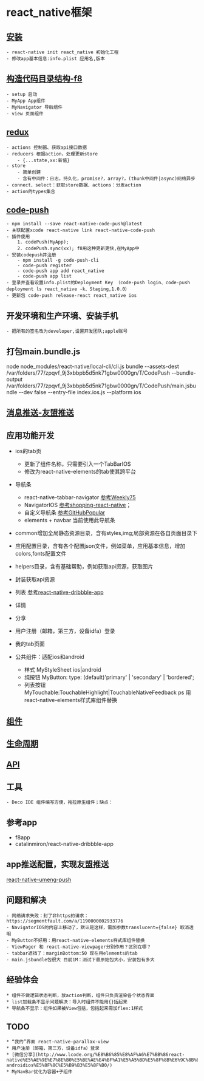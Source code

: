 # react_native框架

## [安装]()
    - react-native init react_native 初始化工程
    - 修改app基本信息:info.plist 应用名,版本

## [构造代码目录结构-f8](https://github.com/fbsamples/f8app)
    - setup 启动
    - MyApp App组件
    - MyNavigator 导航组件
    - view 页面组件

## [redux](http://cn.redux.js.org/docs/react-redux/quick-start.html)
    - actions 控制器、获取api接口数据
    - reducers 根据action，处理更新store
        - {...state,xx:新值}
    - store
        - 简单创建
        - 含有中间件：日志，持久化，promise?，array?，(thunk中间件|async)网络异步
    - connect、select：获取store数据、actions：分发action
    - action的types集合

## [code-push](https://github.com/Microsoft/react-native-code-push#ios-setup)
    - npm install --save react-native-code-push@latest
    - 关联配置xcode react-native link react-native-code-push
    - 插件使用 
        1. codePush(MyApp);
        2. codePush.sync(xx); f8用这种更新更快,在MyApp中
    - 安装codepush并注册
        - npm install -g code-push-cli
        - code-push register
        - code-push app add react_native
        - code-push app list 
    - 登录并查看设置info.plist的Deployment Key （code-push login、code-push deployment ls react_native -k、Staging,1.0.0）
    - 更新包 code-push release-react react_native ios

## 开发环境和生产环境、安装手机
    - 把所有的签名改为developer,设置开发团队;apple账号

## 打包main.bundle.js
node node_modules/react-native/local-cli/cli.js bundle --assets-dest /var/folders/77/zpqvf_9j3xbbpb5d5nk71gbw0000gn/T/CodePush --bundle-output /var/folders/77/zpqvf_9j3xbbpb5d5nk71gbw0000gn/T/CodePush/main.jsbundle --dev false --entry-file index.ios.js --platform ios

## [消息推送-友盟推送](/doc/友盟推送.md)

## 应用功能开发

* ios的tab页
    - 更新了组件名称，只需要引入一个TabBarIOS
    - 修改为react-native-elements的tab使其跨平台

* 导航条
    - react-native-tabbar-navigator [参考Weekly75](https://github.com/fakefish/Weekly75/blob/master/app/common/WeeklyApp.js)
    - NavigatorIOS [参考shopping-react-native](https://github.com/bigsui/shopping-react-native)；
    - 自定义导航条 [参考GitHubPopular](https://github.com/crazycodeboy/GitHubPopular/tree/master/js/page)
    - elements + navbar 当前使用此导航条

* common增加全局静态资源目录，含有styles,img;局部资源在各自页面目录下
* 应用配置目录，含有各个配置json文件，例如菜单，应用基本信息，增加colors,fonts配置文件
* helpers目录，含有基础帮助，例如获取api资源，获取图片
* 封装获取api资源
* 列表 [参考react-native-dribbble-app](https://github.com/catalinmiron/react-native-dribbble-app)
* 详情
* 分享
* 用户注册（邮箱，第三方，设备idfa）登录
* 我的tab页面

* 公共组件：适配ios和android
    - 样式 MyStyleSheet ios|android
    - 纯按钮 MyButton: type: (default)'primary' | 'secondary' | 'bordered';
    - 列表按钮 MyTouchable:TouchableHighlight|TouchableNativeFeedback
ps 用react-native-elements样式库组件替换

## [组件](/doc/组件.md)
## [生命周期](/doc/生命周期.md)
## [API](/doc/API.md)

## 工具
    - Deco IDE 组件编写方便，拖拉原生组件；缺点：

## 参考app
* f8app
* catalinmiron/react-native-dribbble-app

## app推送配置，实现友盟推送
[react-native-umeng-push](https://github.com/liuchungui/react-native-umeng-push)

## 问题和解决
    - 网络请求失败：封了非https的请求：https://segmentfault.com/a/1190000002933776
    - NavigatorIOS的内容上移动了，默认是这样，需加参数translucent={false} 取消透明
    - MyButton不好用：用react-native-elements样式库组件替换
    - ViewPager 和 react-native-viewpager分别作用？区别在哪？
    - tabbar遮挡了：marginBottom:50 现在用elements的tab
    - main.jsbundle包很大 目前1M：测试下最原始包大小，安装包有多大

## 经验体会
    * 组件不做逻辑状态判断，放action判断，组件只负责渲染各个状态界面
    * list加载条不显示问题解决：导入时组件不能用{}括起来
    * 导航条不显示：组件如果被View包括，包括起来需加flex:1样式

## TODO
    * “我的”界面 react-native-parallax-view
    * 用户注册（邮箱，第三方，设备idfa）登录
    * [微信分享](http://www.lcode.org/%E8%B6%85%E8%AF%A6%E7%BB%86react-native%E5%AE%9E%E7%8E%B0%E5%BE%AE%E4%BF%A1%E5%A5%BD%E5%8F%8B%E6%9C%8B%E5%8F%8B%E5%9C%88%E5%88%86%E4%BA%AB%E5%8A%9F%E8%83%BD-androidios%E5%8F%8C%E5%B9%B3%E5%8F%B0/)
    * MyNavBar优化为容器+子组件
